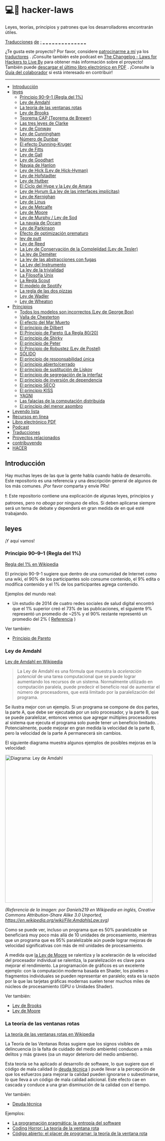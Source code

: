 # 💻📖 hacker-laws

Leyes, teorías, principios y patrones que los desarrolladores encontrarán útiles.

[Traducciones](#translations) [de](./translations/pt-BR.md) [:](./translations/id.md) [_](https://github.com/nusr/hacker-laws-zh) [_](./translations/de.md) [_](./translations/fr.md) [_](./translations/el.md) [_](https://github.com/csparpa/hacker-laws-it) [_](./translations/lv.md) [_](https://github.com/codeanddonuts/hacker-laws-kr) [_](./translations/pl.md) [_](https://github.com/solarrust/hacker-laws) [_](./translations/es-ES.md) [_](https://github.com/umutphp/hacker-laws-tr) [_](./translations/jp.md) [_](./translations/uk.md) [_](./translations/vi.md)

¿Te gusta este proyecto? Por favor, considere [patrocinarme a mí](https://github.com/sponsors/dwmkerr) ya los [traductores](#translations) . ¡Consulte también este podcast en [The Changelog - Laws for Hackers to Live By](https://changelog.com/podcast/403) para obtener más información sobre el proyecto! También puede [descargar el último libro electrónico en PDF](https://github.com/dwmkerr/hacker-laws/releases/latest/download/hacker-laws.pdf) . ¡Consulte la [Guía del colaborador](./.github/contributing.md) si está interesado en contribuir!

---

<!-- vim-markdown-toc GFM -->

- [Introducción](#introduction)
- [leyes](#laws)
    - [Principio 90–9–1 (Regla del 1%)](#9091-principle-1-rule)
    - [Ley de Amdahl](#amdahls-law)
    - [La teoría de las ventanas rotas](#the-broken-windows-theory)
    - [Ley de Brooks](#brooks-law)
    - [Teorema CAP (Teorema de Brewer)](#cap-theorem-brewers-theorem)
    - [Las tres leyes de Clarke](#clarkes-three-laws)
    - [Ley de Conway](#conways-law)
    - [Ley de Cunningham](#cunninghams-law)
    - [Número de Dunbar](#dunbars-number)
    - [El efecto Dunning-Kruger](#the-dunning-kruger-effect)
    - [Ley de Fitts](#fitts-law)
    - [Ley de Gall](#galls-law)
    - [Ley de Goodhart](#goodharts-law)
    - [Navaja de Hanlon](#hanlons-razor)
    - [Ley de Hick (Ley de Hick-Hyman)](#hicks-law-hick-hyman-law)
    - [Ley de Hofstadter](#hofstadters-law)
    - [Ley de Hutber](#hutbers-law)
    - [El Ciclo del Hype y la Ley de Amara](#the-hype-cycle--amaras-law)
    - [Ley de Hyrum (La ley de las interfaces implícitas)](#hyrums-law-the-law-of-implicit-interfaces)
    - [Ley de Kernighan](#kernighans-law)
    - [Ley de Linus](#linuss-law)
    - [Ley de Metcalfe](#metcalfes-law)
    - [Ley de Moore](#moores-law)
    - [Ley de Murphy / Ley de Sod](#murphys-law--sods-law)
    - [La navaja de Occam](#occams-razor)
    - [Ley de Parkinson](#parkinsons-law)
    - [Efecto de optimización prematuro](#premature-optimization-effect)
    - [ley de putt](#putts-law)
    - [Ley de Reed](#reeds-law)
    - [La Ley de Conservación de la Complejidad (Ley de Tesler)](#the-law-of-conservation-of-complexity-teslers-law)
    - [La ley de Deméter](#the-law-of-demeter)
    - [La ley de las abstracciones con fugas](#the-law-of-leaky-abstractions)
    - [La Ley del Instrumento](#the-law-of-the-instrument)
    - [La ley de la trivialidad](#the-law-of-triviality)
    - [La Filosofía Unix](#the-unix-philosophy)
    - [La Regla Scout](#the-scout-rule)
    - [El modelo de Spotify](#the-spotify-model)
    - [La regla de las dos pizzas](#the-two-pizza-rule)
    - [Ley de Wadler](#wadlers-law)
    - [Ley de Wheaton](#wheatons-law)
- [Principios](#principles)
    - [Todos los modelos son incorrectos (Ley de George Box)](#all-models-are-wrong-george-boxs-law)
    - [Valla de Chesterton](#chestertons-fence)
    - [El efecto del Mar Muerto](#the-dead-sea-effect)
    - [El principio de Dilbert](#the-dilbert-principle)
    - [El Principio de Pareto (La Regla 80/20)](#the-pareto-principle-the-8020-rule)
    - [El principio de Shirky](#the-shirky-principle)
    - [El principio de Peter](#the-peter-principle)
    - [El Principio de Robustez (Ley de Postel)](#the-robustness-principle-postels-law)
    - [SÓLIDO](#solid)
    - [El principio de responsabilidad única](#the-single-responsibility-principle)
    - [El principio abierto/cerrado](#the-openclosed-principle)
    - [El principio de sustitución de Liskov](#the-liskov-substitution-principle)
    - [El principio de segregación de la interfaz](#the-interface-segregation-principle)
    - [El principio de inversión de dependencia](#the-dependency-inversion-principle)
    - [El principio SECO](#the-dry-principle)
    - [El principio KISS](#the-kiss-principle)
    - [YAGNI](#yagni)
    - [Las falacias de la computación distribuida](#the-fallacies-of-distributed-computing)
    - [El principio del menor asombro](#the-principle-of-least-astonishment)
- [Leyendo lista](#reading-list)
- [Recursos en línea](#online-resources)
- [Libro electrónico PDF](#pdf-ebook)
- [Podcast](#podcast)
- [Traducciones](#translations)
- [Proyectos relacionados](#related-projects)
- [contribuyendo](#contributing)
- [HACER](#todo)

<!-- vim-markdown-toc -->

## Introducción

Hay muchas leyes de las que la gente habla cuando habla de desarrollo. Este repositorio es una referencia y una descripción general de algunos de los más comunes. ¡Por favor comparta y envíe PRs!

❗: Este repositorio contiene una explicación de algunas leyes, principios y patrones, pero no *aboga* por ninguno de ellos. Si deben aplicarse siempre será un tema de debate y dependerá en gran medida de en qué esté trabajando.

## leyes

¡Y aquí vamos!

### Principio 90–9–1 (Regla del 1%)

[Regla del 1% en Wikipedia](https://en.wikipedia.org/wiki/1%25_rule_(Internet_culture))

El principio 90-9-1 sugiere que dentro de una comunidad de Internet como una wiki, el 90% de los participantes solo consume contenido, el 9% edita o modifica contenido y el 1% de los participantes agrega contenido.

Ejemplos del mundo real:

- Un estudio de 2014 de cuatro redes sociales de salud digital encontró que el 1% superior creó el 73% de las publicaciones, el siguiente 9% representó un promedio de ~25% y el 90% restante representó un promedio del 2% ( [Referencia](https://www.jmir.org/2014/2/e33/) )

Ver también:

- [Principio de Pareto](#the-pareto-principle-the-8020-rule)

### Ley de Amdahl

[Ley de Amdahl en Wikipedia](https://en.wikipedia.org/wiki/Amdahl%27s_law)

> La Ley de Amdahl es una fórmula que muestra la *aceleración potencial* de una tarea computacional que se puede lograr aumentando los recursos de un sistema. Normalmente utilizado en computación paralela, puede predecir el beneficio real de aumentar el número de procesadores, que está limitado por la paralelización del programa.

Se ilustra mejor con un ejemplo. Si un programa se compone de dos partes, la parte A, que debe ser ejecutada por un solo procesador, y la parte B, que se puede paralelizar, entonces vemos que agregar múltiples procesadores al sistema que ejecuta el programa solo puede tener un beneficio limitado. . Potencialmente, puede mejorar en gran medida la velocidad de la parte B, pero la velocidad de la parte A permanecerá sin cambios.

El siguiente diagrama muestra algunos ejemplos de posibles mejoras en la velocidad:

<img width="480px" alt="Diagrama: Ley de Amdahl" src="./images/amdahls_law.png">

*(Referencia de la imagen: por Daniels219 en Wikipedia en inglés, Creative Commons Attribution-Share Alike 3.0 Unported, https://en.wikipedia.org/wiki/File:AmdahlsLaw.svg)*

Como se puede ver, incluso un programa que es 50% paralelizable se beneficiará muy poco más allá de 10 unidades de procesamiento, mientras que un programa que es 95% paralelizable aún puede lograr mejoras de velocidad significativas con más de mil unidades de procesamiento.

A medida que [la Ley de Moore](#moores-law) se ralentiza y la aceleración de la velocidad del procesador individual se ralentiza, la paralelización es clave para mejorar el rendimiento. La programación de gráficos es un excelente ejemplo: con la computación moderna basada en Shader, los píxeles o fragmentos individuales se pueden representar en paralelo; esta es la razón por la que las tarjetas gráficas modernas suelen tener muchos miles de núcleos de procesamiento (GPU o Unidades Shader).

Ver también:

- [Ley de Brooks](#brooks-law)
- [Ley de Moore](#moores-law)

### La teoría de las ventanas rotas

[La teoría de las ventanas rotas en Wikipedia](https://en.wikipedia.org/wiki/Broken_windows_theory)

La Teoría de las Ventanas Rotas sugiere que los signos visibles de delincuencia (o la falta de cuidado del medio ambiente) conducen a más delitos y más graves (oa un mayor deterioro del medio ambiente).

Esta teoría se ha aplicado al desarrollo de software, lo que sugiere que el código de mala calidad (o [deuda técnica](#TODO) ) puede llevar a la percepción de que los esfuerzos para mejorar la calidad pueden ignorarse o subestimarse, lo que lleva a un código de mala calidad adicional. Este efecto cae en cascada y conduce a una gran disminución de la calidad con el tiempo.

Ver también:

- [Deuda técnica](#TODO)

Ejemplos:

- [La programación pragmática: la entropía del software](https://flylib.com/books/en/1.315.1.15/1/)
- [Coding Horror: La teoría de la ventana rota](https://blog.codinghorror.com/the-broken-window-theory/)
- [Código abierto: el placer de programar: la teoría de la ventana rota](https://opensourceforu.com/2011/05/joy-of-programming-broken-window-theory/)
